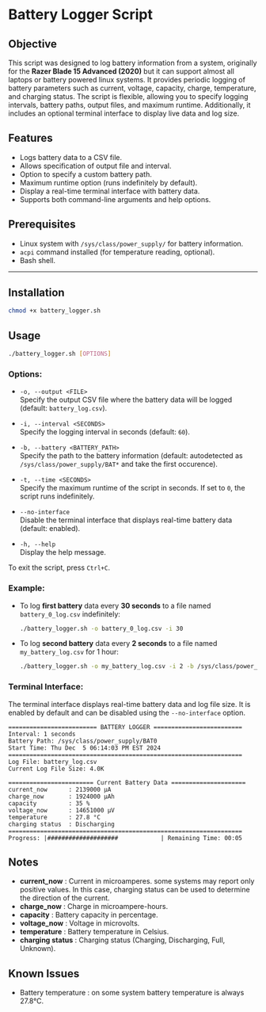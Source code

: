 # Battery Logger Script

## Objective

This script was designed to log battery information from a system, originally for the **Razer Blade 15 Advanced (2020)** but it can support almost all laptops or battery powered linux systems. It provides periodic logging of battery parameters such as current, voltage, capacity, charge, temperature, and charging status. The script is flexible, allowing you to specify logging intervals, battery paths, output files, and maximum runtime. Additionally, it includes an optional terminal interface to display live data and log size.

## Features
- Logs battery data to a CSV file.
- Allows specification of output file and interval.
- Option to specify a custom battery path.
- Maximum runtime option (runs indefinitely by default).
- Display a real-time terminal interface with battery data.
- Supports both command-line arguments and help options.

## Prerequisites
- Linux system with `/sys/class/power_supply/` for battery information.
- `acpi` command installed (for temperature reading, optional).
- Bash shell.

---

## Installation

```bash
chmod +x battery_logger.sh
```

## Usage

```bash
./battery_logger.sh [OPTIONS]
```
### Options:

- `-o, --output <FILE>`  
  Specify the output CSV file where the battery data will be logged (default: `battery_log.csv`).

- `-i, --interval <SECONDS>`  
  Specify the logging interval in seconds (default: `60`).

- `-b, --battery <BATTERY_PATH>`  
  Specify the path to the battery information (default: autodetected as `/sys/class/power_supply/BAT*` and take the first occurence). 

- `-t, --time <SECONDS>`  
  Specify the maximum runtime of the script in seconds. If set to `0`, the script runs indefinitely.

- `--no-interface`  
  Disable the terminal interface that displays real-time battery data (default: enabled).

- `-h, --help`  
  Display the help message.

To exit the script, press `Ctrl+C`.

### Example:
    
- To log **first battery** data every **30 seconds** to a file named `battery_0_log.csv` indefinitely:

    ```bash
    ./battery_logger.sh -o battery_0_log.csv -i 30
    ```

- To log **second battery** data every **2 seconds** to a file named `my_battery_log.csv` for 1 hour:

    ```bash
    ./battery_logger.sh -o my_battery_log.csv -i 2 -b /sys/class/power_supply/BAT1 -t 3600
    ```

### Terminal Interface:

The terminal interface displays real-time battery data and log file size. It is enabled by default and can be disabled using the `--no-interface` option.

```
========================= BATTERY LOGGER =========================
Interval: 1 seconds
Battery Path: /sys/class/power_supply/BAT0
Start Time: Thu Dec  5 06:14:03 PM EST 2024
==================================================================
Log File: battery_log.csv
Current Log File Size: 4.0K

======================== Current Battery Data =====================
current_now      : 2139000 µA
charge_now       : 1924000 µAh
capacity         : 35 %
voltage_now      : 14651000 µV
temperature      : 27.8 °C
charging status  : Discharging
==================================================================
Progress: |####################            | Remaining Time: 00:05
```

## Notes

- **current_now** : Current in microamperes.
    some systems may report only positive values. In this case, charging status can be used to determine the direction of the current.
- **charge_now** : Charge in microampere-hours.
- **capacity** : Battery capacity in percentage.
- **voltage_now** : Voltage in microvolts.
- **temperature** : Battery temperature in Celsius.
- **charging status** : Charging status (Charging, Discharging, Full, Unknown).

## Known Issues

- Battery temperature : on some system battery temperature is always 27.8°C.
